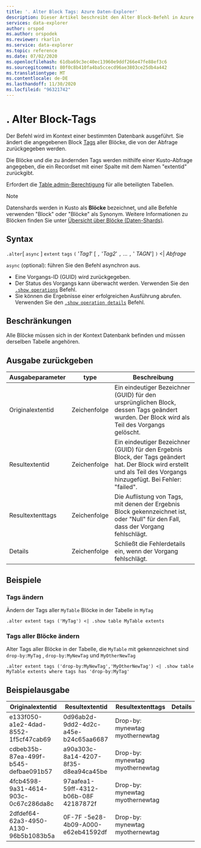 ```yaml
---
title: '. Alter Block Tags: Azure Daten-Explorer'
description: Dieser Artikel beschreibt den Alter Block-Befehl in Azure Daten-Explorer.
services: data-explorer
author: orspod
ms.author: orspodek
ms.reviewer: rkarlin
ms.service: data-explorer
ms.topic: reference
ms.date: 07/02/2020
ms.openlocfilehash: 61dba69c3ec40ec13960e9ddf266e47fe88ef3c6
ms.sourcegitcommit: 80f0c8b410fa4ba5ccecd96ae3803ce25db4a442
ms.translationtype: MT
ms.contentlocale: de-DE
ms.lasthandoff: 11/30/2020
ms.locfileid: "96321742"
---
```

# <a name="alter-extent-tags"></a>. Alter Block-Tags

Der Befehl wird im Kontext einer bestimmten Datenbank ausgeführt. Sie ändert die angegebenen Block [Tags](extents-overview.md#extent-tagging) aller Blöcke, die von der Abfrage zurückgegeben werden.

Die Blöcke und die zu ändernden Tags werden mithilfe einer Kusto-Abfrage angegeben, die ein Recordset mit einer Spalte mit dem Namen "extentid" zurückgibt.

Erfordert die [Table admin-Berechtigung](../management/access-control/role-based-authorization.md) für alle beteiligten Tabellen.

> [!NOTE]
> Datenshards werden in Kusto als **Blöcke** bezeichnet, und alle Befehle verwenden "Block" oder "Blöcke" als Synonym.
> Weitere Informationen zu Blöcken finden Sie unter [Übersicht über Blöcke (Daten-Shards)](extents-overview.md).

## <a name="syntax"></a>Syntax

`.alter`[ `async` ] `extent` `tags` `(` '*Tag1*' [ `,` '*Tag2*' `,` ... `,` ' *TAGN*'] `)`  <|  *Abfrage*

`async` (optional): führen Sie den Befehl asynchron aus.
   * Eine Vorgangs-ID (GUID) wird zurückgegeben. 
   * Der Status des Vorgangs kann überwacht werden. Verwenden Sie den [`.show operations`](operations.md#show-operations) Befehl.
   * Sie können die Ergebnisse einer erfolgreichen Ausführung abrufen. Verwenden Sie den [`.show operation details`](operations.md#show-operation-details) Befehl.

## <a name="restrictions"></a>Beschränkungen

Alle Blöcke müssen sich in der Kontext Datenbank befinden und müssen derselben Tabelle angehören.

## <a name="return-output"></a>Ausgabe zurückgeben

|Ausgabeparameter |type |Beschreibung|
|---|---|---|
|Originalextentid |Zeichenfolge |Ein eindeutiger Bezeichner (GUID) für den ursprünglichen Block, dessen Tags geändert wurden. Der Block wird als Teil des Vorgangs gelöscht.|
|Resultextentid |Zeichenfolge |Ein eindeutiger Bezeichner (GUID) für den Ergebnis Block, der Tags geändert hat. Der Block wird erstellt und als Teil des Vorgangs hinzugefügt. Bei Fehler: "failed".|
|Resultextenttags |Zeichenfolge |Die Auflistung von Tags, mit denen der Ergebnis Block gekennzeichnet ist, oder "Null" für den Fall, dass der Vorgang fehlschlägt.|
|Details |Zeichenfolge |Schließt die Fehlerdetails ein, wenn der Vorgang fehlschlägt.|

## <a name="examples"></a>Beispiele

### <a name="alter-tags"></a>Tags ändern 

Ändern der Tags aller `MyTable` Blöcke in der Tabelle in `MyTag`

```kusto
.alter extent tags ('MyTag') <| .show table MyTable extents
```

### <a name="alter-tags-of-all-extents"></a>Tags aller Blöcke ändern

Alter Tags aller Blöcke in der Tabelle, die `MyTable` mit gekennzeichnet sind `drop-by:MyTag` , `drop-by:MyNewTag` und `MyOtherNewTag`

```kusto
.alter extent tags ('drop-by:MyNewTag','MyOtherNewTag') <| .show table MyTable extents where tags has 'drop-by:MyTag'
```

## <a name="sample-output"></a>Beispielausgabe

|Originalextentid |Resultextentid | Resultextenttags | Details
|---|---|---|---
|e133f050-a1e2-4dad-8552-1f5cf47cab69 |0d96ab2d-9dd2-4d2c-a45e-b24c65aa6687 | Drop-by: mynewtag myothernewtag| 
|cdbeb35b-87ea-499f-b545-defbae091b57 |a90a303c-8a14-4207-8f35-d8ea94ca45be | Drop-by: mynewtag myothernewtag| 
|4fcb4598-9a31-4614-903c-0c67c286da8c |97aafea1-59ff-4312-b06b-08F 42187872f | Drop-by: mynewtag myothernewtag| 
|2dfdef64-62a3-4950-A130-96b5b1083b5a |0F-7F -5e28-4b09-A000-e62eb41592df | Drop-by: mynewtag myothernewtag| 
